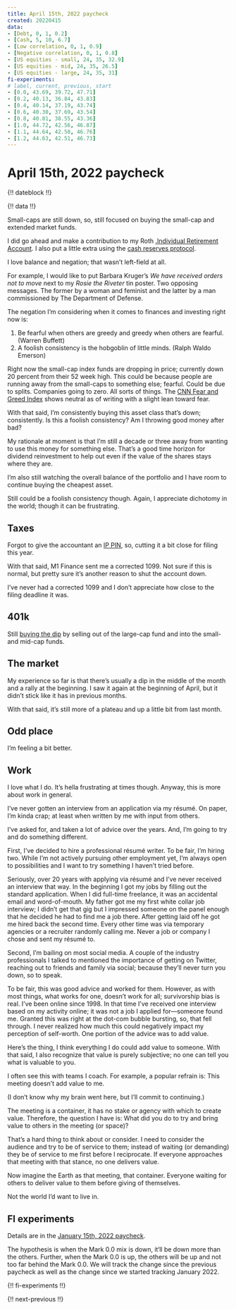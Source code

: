 ```yaml
---
title: April 15th, 2022 paycheck
created: 20220415
data:
- [Debt, 0, 1, 0.2]
- [Cash, 5, 10, 6.7]
- [Low correlation, 0, 1, 0.9]
- [Negative correlation, 0, 1, 0.8]
- [US equities - small, 24, 35, 32.9]
- [US equities - mid, 24, 35, 26.5]
- [US equities - large, 24, 35, 31]
fi-experiments:
# label, current, previous, start
- [0.0, 43.69, 39.72, 47.71]
- [0.2, 40.13, 36.84, 43.83]
- [0.4, 40.14, 37.19, 43.74]
- [0.6, 40.30, 37.69, 43.54]
- [0.8, 40.81, 38.55, 43.36]
- [1.0, 44.72, 42.56, 46.87]
- [1.1, 44.64, 42.50, 46.76]
- [1.2, 44.63, 42.51, 46.73]
---
```


# April 15th, 2022 paycheck

{!! dateblock !!}

{!! data !!}

Small-caps are still down, so, still focused on buying the small-cap and extended market funds.

I did go ahead and make a contribution to my Roth [.Individual Retirement Account](IRA). I also put a little extra using the [cash reserves protocol](/finances/budgeting/#spending-cash-reserves).

I love balance and negation; that wasn’t left-field at all.

For example, I would like to put Barbara Kruger’s *We have received orders not to move* next to my *Rosie the Riveter* tin poster. Two opposing messages. The former by a woman and feminist and the latter by a man commissioned by The Department of Defense.

The negation I’m considering when it comes to finances and investing right now is:

1. Be fearful when others are greedy and greedy when others are fearful. (Warren Buffett)
2. A foolish consistency is the hobgoblin of little minds. (Ralph Waldo Emerson)

Right now the small-cap index funds are dropping in price; currently down 20 percent from their 52 week high. This could be because people are running away from the small-caps to something else; fearful. Could be due to splits. Companies going to zero. All sorts of things. The [CNN Fear and Greed Index](https://www.cnn.com/markets/fear-and-greed) shows neutral as of writing with a slight lean toward fear.

With that said, I’m consistently buying this asset class that’s down; consistently. Is this a foolish consistency? Am I throwing good money after bad? 

My rationale at moment is that I’m still a decade or three away from wanting to use this money for something else. That’s a good time horizon for dividend reinvestment to help out even if the value of the shares stays where they are. 

I’m also still watching the overall balance of the portfolio and I have room to continue buying the cheapest asset.

Still could be a foolish consistency though. Again, I appreciate dichotomy in the world; though it can be frustrating.

## Taxes

Forgot to give the accountant an [IP PIN](https://www.irs.gov/identity-theft-fraud-scams/retrieve-your-ip-pin), so, cutting it a bit close for filing this year.

With that said, M1 Finance sent me a corrected 1099. Not sure if this is normal, but pretty sure it’s another reason to shut the account down.

I’ve never had a corrected 1099 and I don’t appreciate how close to the filing deadline it was.

## 401k

Still [buying the dip](https://joshbruce.com/finances/building-wealth-paycheck-to-paycheck/20220401/#buying-the-dip) by selling out of the large-cap fund and into the small- and mid-cap funds.

## The market

My experience so far is that there’s usually a dip in the middle of the month and a rally at the beginning. I saw it again at the beginning of April, but it didn’t stick like it has in previous months.

With that said, it’s still more of a plateau and up a little bit from  last month. 

## Odd place

I’m feeling a bit better. 

## Work

I love what I do. It’s hella frustrating at times though. Anyway, this is more about work in general.

I’ve never gotten an interview from an application via my résumé. On paper, I’m kinda crap; at least when written by me with input from others.

I’ve asked for, and taken a lot of advice over the years. And, I’m going to try and do something different.

First, I’ve decided to hire a professional résumé writer. To be fair, I’m hiring two. While I’m not actively pursuing other employment yet, I’m always open to possibilities and I want to try something I haven’t tried before.

Seriously, over 20 years with applying via résumé and I’ve never received an interview that way. In the beginning I got my jobs by filling out the standard application. When I did full-time freelance, it was an accidental email and word-of-mouth. My father got me my first white collar job interview; I didn’t get that gig but I impressed someone on the panel enough that he decided he had to find me a job there. After getting laid off he got me hired back the second time. Every other time was via temporary agencies or a recruiter randomly calling me. Never a job or company I chose and sent my résumé to.

Second, I’m bailing on most social media. A couple of the industry professionals I talked to mentioned the importance of getting on Twitter, reaching out to friends and family via social; because they’ll never turn you down, so to speak.

To be fair, this was good advice and worked for them. However, as with most things, what works for one, doesn’t work for all; survivorship bias is real. I’ve been online since 1998. In that time I’ve received one interview based on my activity online; it was not a job I applied for—someone found me. Granted this was right at the dot-com bubble bursting, so, that fell through. I never realized how much this could negatively impact my perception of self-worth. One portion of the advice was to add value.

Here’s the thing, I think everything I do could add value to someone. With that said, I also recognize that value is purely subjective; no one can tell you what is valuable to you.

I often see this with teams I coach. For example, a popular refrain is: This meeting doesn’t add value to me.

(I don’t know why my brain went here, but I’ll commit to continuing.)

The meeting is a container, it has no stake or agency with which to create value. Therefore, the question I have is: What did you do to try and bring value to others in the meeting (or space)?

That’s a hard thing to think about or consider. I need to consider the audience and try to be of service to them; instead of waiting (or demanding) they be of service to me first before I reciprocate. If everyone approaches that meeting with that stance, no one delivers value.

Now imagine the Earth as that meeting, that container. Everyone waiting for others to deliver value to them before giving of themselves.

Not the world I’d want to live in.

## FI experiments

Details are in the [January 15th, 2022 paycheck](https://joshbruce.com/finances/building-wealth-paycheck-to-paycheck/20220115/#fi-experiments).

The hypothesis is when the Mark 0.0 mix is down, it‘ll be down more than the others. Further, when the Mark 0.0 is up, the others will be up and not too far behind the Mark 0.0. We will track the change since the previous paycheck as well as the change since we started tracking January 2022.

{!! fi-experiments !!}

{!! next-previous !!}
